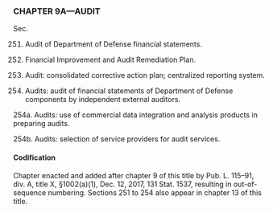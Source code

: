 ### **CHAPTER 9A—AUDIT** ###

Sec.

251. Audit of Department of Defense financial statements.

252. Financial Improvement and Audit Remediation Plan.

253. Audit: consolidated corrective action plan; centralized reporting system.

254. Audits: audit of financial statements of Department of Defense components by independent external auditors.

254a. Audits: use of commercial data integration and analysis products in preparing audits.

254b. Audits: selection of service providers for audit services.

#### Codification ####

Chapter enacted and added after chapter 9 of this title by Pub. L. 115–91, div. A, title X, §1002(a)(1), Dec. 12, 2017, 131 Stat. 1537, resulting in out-of-sequence numbering. Sections 251 to 254 also appear in chapter 13 of this title.